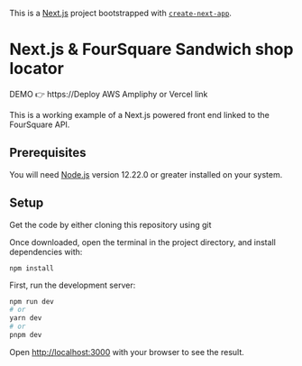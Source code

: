 This is a [Next.js](https://nextjs.org/) project bootstrapped with [`create-next-app`](https://github.com/vercel/next.js/tree/canary/packages/create-next-app).

# Next.js & FourSquare Sandwich shop locator

DEMO 👉 https://Deploy AWS Ampliphy or Vercel link

This is a working example of a Next.js powered front end linked to the FourSquare API.

## Prerequisites

You will need [Node.js](https://nodejs.org) version 12.22.0 or greater installed on your system.

## Setup

Get the code by either cloning this repository using git

Once downloaded, open the terminal in the project directory, and install dependencies with:

```
npm install
```

First, run the development server:

```bash
npm run dev
# or
yarn dev
# or
pnpm dev
```

Open [http://localhost:3000](http://localhost:3000) with your browser to see the result.

<!-- ## Deploy on Vercel

The easiest way to deploy your Next.js app is to use the [Vercel Platform](https://vercel.com/new?utm_medium=default-template&filter=next.js&utm_source=create-next-app&utm_campaign=create-next-app-readme) from the creators of Next.js. -->
